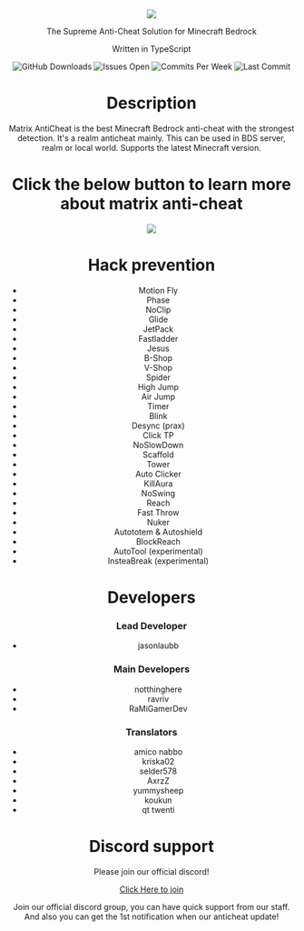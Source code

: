 <div align="center">
    <img src="https://raw.githubusercontent.com/jasonlaubb/Matrix-AntiCheat/main/docs/images/title.png">
    <p>The Supreme Anti-Cheat Solution for Minecraft Bedrock</p>
    <p>
        Written in TypeScript
    </p>
    <p align="center">
        <img src="https://img.shields.io/github/downloads/jasonlaubb/Matrix-AntiCheat/total?style=for-the-badge" alt="GitHub Downloads">
        <img src="https://img.shields.io/github/issues/jasonlaubb/Matrix-AntiCheat?label=ISSUES%20OPEN&style=for-the-badge" alt="Issues Open">
        <img src="https://img.shields.io/github/commit-activity/m/jasonlaubb/Matrix-AntiCheat?style=for-the-badge" alt="Commits Per Week">
        <img src="https://img.shields.io/github/last-commit/jasonlaubb/Matrix-AntiCheat?style=for-the-badge" alt="Last Commit">
    </p>
    <h1>Description</h1>
    <p>
        Matrix AntiCheat is the best Minecraft Bedrock anti-cheat with the strongest detection. It's a realm anticheat mainly.
        This can be used in BDS server, realm or local world. Supports the latest Minecraft version.
    </p>
    <h1>Click the below button to learn more about matrix anti-cheat</h1>
    <a href="https://jasonlaubb.github.io/Matrix-AntiCheat/" target="_blank">
        <img src="https://dabuttonfactory.com/button.png?t=Go+to+our+docs+website&f=Komika-Bold-Italic&ts=30&tc=fff&tshs=2&tshc=f00&hp=25&vp=8&c=11&bgt=gradient&bgc=0ff&ebgc=00f&be=1">
    </a>
    <h1>Hack prevention</h1>
    <ul>
        <li>Motion Fly</li>
        <li>Phase</li>
        <li>NoClip</li>
        <li>Glide</li>
        <li>JetPack</li>
        <li>Fastladder</li>
        <li>Jesus</li>
        <li>B-Shop</li>
        <li>V-Shop</li>
        <li>Spider</li>
        <li>High Jump</li>
        <li>Air Jump</li>
        <li>Timer</li>
        <li>Blink</li>
        <li>Desync (prax)</li>
        <li>Click TP</li>
        <li>NoSlowDown</li>
        <li>Scaffold</li>
        <li>Tower</li>
        <li>Auto Clicker</li>
        <li>KillAura</li>
        <li>NoSwing</li>
        <li>Reach</li>
        <li>Fast Throw</li>
        <li>Nuker</li>
        <li>Autototem & Autoshield</li>
        <li>BlockReach</li>
        <li>AutoTool (experimental)</li>
        <li>InsteaBreak (experimental)</li>
    </ul>
    <h1>Developers</h1>
    <h3>Lead Developer</h3>
    <ul>
        <li>jasonlaubb</li>
    </ul>
    <h3>Main Developers</h3>
    <ul>
        <li>notthinghere</li>
        <li>ravriv</li>
        <li>RaMiGamerDev</li>
    </ul>
    <h3>Translators</h3>
    <ul>
        <li>amico nabbo</li>
        <li>kriska02</li>
        <li>selder578</li>
        <li>AxrzZ</li>
        <li>yummysheep</li>
        <li>koukun</li>
        <li>qt twenti</li>
    </ul>
    <h1>Discord support</h1>
    <p>Please join our official discord!</p>
    <a href="https://discord.gg/CqZGXeRKPJ"><p>Click Here to join</p></a>
    <p>Join our official discord group, you can have quick support from our staff. And also you can get the 1st notification when our anticheat update!</p>
</div>

